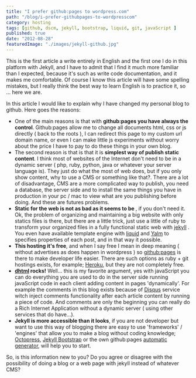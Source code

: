 ```yaml
---
title: "I prefer github:pages to wordpress.com"
path: "/blog/i-prefer-githubpages-to-wordpresscom"
category: hosting
tags: [github, dscm, jekyll, bootstrap, liquid, git, javaScript ]
published: true
date: "2012-08-28"
featuredImage: "./images/jekyll-github.jpg"
---
```


<p>This is the first article a write entirely in English and the first one I do in this platform with Jekyll, and I have to admit that I find it much more familiar than I expected, because it's such as write code documentation, and it makes me comfortable. Of course I know this article will have some spelling mistakes, but I really think the best way to learn English is to practice it, so ... here we are.</p>

<p>In this article I would like to explain why I have changed my personal blog to github. Here goes the reasons:</p>
<p>
	<ul>
		<li>
			One of the main reasons is that with <strong>github:pages you have always the control</strong>. Github:pages allow me to change all documents html, css or js directly ( back to the roots ), I can redirect this page to my custom url domain name, or even I can make little js experiments without worry about the price I have to pay to do these things in your own blog.
		</li>
		<li>
			The second reason is that is that it is <strong>simplest way of publish static content</strong>. I think most of websites of the Internet don't need to be in a dynamic server ( php, ruby, python, java or whatever your server language is). They just do what the most of web does, but if you only show content, why to use a CMS or something like that?. There are a lot of disadvantage, CMS are a more complicated way to publish, you need a database, the server side and to install the same things you have in production in your pc / mac to view what are you publishing before doing. And these are futures problems.
		</li>
		<li>
		  	<strong>Static for the web is not as bad as it seems to be </strong>, if you don't need it. Ok, the problem of organizing and maintaining a big website with only statics files is there, but there are a little trick, just use a little of ruby to transform your organized files in a fully functional static web with <a href='http://jekyllrb.com' target='_blank'>jekyll</a> . You even have available template engine with <a href='http://liquidmarkup.org' target='_blank'>liquid</a> and <a href='http://yaml.org' target='_blank'>Yalm</a> to specifies properties of each post, and in that way it possible.
		</li>
		<li>
			<strong>This hosting it's free</strong>, and when I say free I mean in deep meaning ( without advertises as does happen in wordpress ) so <a href='http://pages.github.com/' target='_blank'>github:pages</a> is there to make developer life easier. There are such options as ruby + git hostings exists, for example; <a href='http://www.heroku.com' target='_blank'>Heroku</a>, but they are not completely free.
		</li>
		<li>
			<strong><a href='http://en.wikipedia.org/wiki/Dynamic_HTML' target='_blank'>dhtml</a> rocks!</strong> Well... this is my favorite argument, yes with javaScript you can do everything you are used to do in the server side running javaScript code in each client adding content in pages 'dynamically'. For example the comments in this blog exists because of <a href='http://disqus.com/' target='_blank'>Disqus</a> service witch inject comments functionality after each article content by running a piece of code. And comments are only the beginning you can really do a Rich Internet Application without a dynamic server ( using other services that do have...).
		</li>
		<li>
			<strong>Jekyll is more accessible than it looks</strong>, if you are not developer but want to use this way of blogging there are easy to use 'frameworks' / 'engines' that allow you to make a blog without coding knowledge; <a href='http://octopress.org' target='_blank'>Octopress</a>, <a href='http://jekyllbootstrap.com' target='_blank'>Jekyll Bootstrap</a> or the own github:pages <a href='https://help.github.com/articles/creating-pages-with-the-automatic-generator' target='_blank'>automatic generator</a>, will help you to start.
		</li>
	</ul>
</p>
<p>So, is this information new to you? Do you agree or disagree with the possibility of doing a blog or a web page with jekyll instead of whatever CMS?</p>

